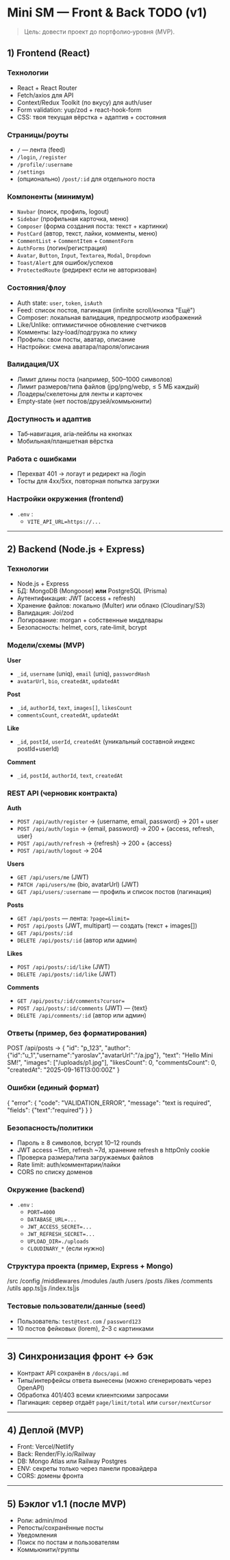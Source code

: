 
# Mini SM — Front & Back TODO (v1)

> Цель: довести проект до портфолио‑уровня (MVP).

## 1) Frontend (React)

### Технологии
- React + React Router
- Fetch/axios для API
- Context/Redux Toolkit (по вкусу) для auth/user
- Form validation: yup/zod + react-hook-form
- CSS: твоя текущая вёрстка + адаптив + состояния

### Страницы/роуты
- `/` — лента (feed)
- `/login`, `/register`
- `/profile/:username`
- `/settings`
- (опционально) `/post/:id` для отдельного поста

### Компоненты (минимум)
- `Navbar` (поиск, профиль, logout)
- `Sidebar` (профильная карточка, меню)
- `Composer` (форма создания поста: текст + картинки)
- `PostCard` (автор, текст, лайки, комменты, меню)
- `CommentList` + `CommentItem` + `CommentForm`
- `AuthForms` (логин/регистрация)
- `Avatar`, `Button`, `Input`, `Textarea`, `Modal`, `Dropdown`
- `Toast/Alert` для ошибок/успехов
- `ProtectedRoute` (редирект если не авторизован)

### Состояния/флоу
- Auth state: `user`, `token`, `isAuth`
- Feed: список постов, пагинация (infinite scroll/кнопка "Ещё")
- Composer: локальная валидация, предпросмотр изображений
- Like/Unlike: оптимистичное обновление счетчиков
- Комменты: lazy‑load/подгрузка по клику
- Профиль: свои посты, аватар, описание
- Настройки: смена аватара/пароля/описания

### Валидация/UX
- Лимит длины поста (например, 500–1000 символов)
- Лимит размеров/типа файлов (jpg/png/webp, ≤ 5 МБ каждый)
- Лоадеры/скелетоны для ленты и карточек
- Empty‑state (нет постов/друзей/коммьюнити)

### Доступность и адаптив
- Таб‑навигация, aria‑лейблы на кнопках
- Мобильная/планшетная вёрстка

### Работа с ошибками
- Перехват 401 → логаут и редирект на /login
- Тосты для 4xx/5xx, повторная попытка загрузки

### Настройки окружения (frontend)
- `.env` :
  - `VITE_API_URL=https://...`

---

## 2) Backend (Node.js + Express)

### Технологии
- Node.js + Express
- БД: MongoDB (Mongoose) **или** PostgreSQL (Prisma)
- Аутентификация: JWT (access + refresh)
- Хранение файлов: локально (Multer) или облако (Cloudinary/S3)
- Валидация: Joi/zod
- Логирование: morgan + собственные миддлвары
- Безопасность: helmet, cors, rate‑limit, bcrypt

### Модели/схемы (MVP)
**User**
- `_id`, `username` (uniq), `email` (uniq), `passwordHash`
- `avatarUrl`, `bio`, `createdAt`, `updatedAt`

**Post**
- `_id`, `authorId`, `text`, `images[]`, `likesCount`
- `commentsCount`, `createdAt`, `updatedAt`

**Like**
- `_id`, `postId`, `userId`, `createdAt` (уникальный составной индекс postId+userId)

**Comment**
- `_id`, `postId`, `authorId`, `text`, `createdAt`

### REST API (черновик контракта)
**Auth**
- `POST /api/auth/register` → {username, email, password} → 201 + user
- `POST /api/auth/login` → {email, password} → 200 + {access, refresh, user}
- `POST /api/auth/refresh` → {refresh} → 200 + {access}
- `POST /api/auth/logout` → 204

**Users**
- `GET /api/users/me` (JWT)
- `PATCH /api/users/me` (bio, avatarUrl) (JWT)
- `GET /api/users/:username` — профиль и список постов (пагинация)

**Posts**
- `GET /api/posts` — лента: `?page=&limit=`
- `POST /api/posts` (JWT, multipart) — создать (текст + images[])
- `GET /api/posts/:id`
- `DELETE /api/posts/:id` (автор или админ)

**Likes**
- `POST /api/posts/:id/like` (JWT)
- `DELETE /api/posts/:id/like` (JWT)

**Comments**
- `GET /api/posts/:id/comments?cursor=`
- `POST /api/posts/:id/comments` (JWT) — {text}
- `DELETE /api/comments/:id` (автор или админ)

### Ответы (пример, без форматирования)
POST /api/posts → {
  "id": "p_123",
  "author": {"id":"u_1","username":"yaroslav","avatarUrl":"/a.jpg"},
  "text": "Hello Mini SM!",
  "images": ["/uploads/p1.jpg"],
  "likesCount": 0,
  "commentsCount": 0,
  "createdAt": "2025-09-16T13:00:00Z"
}

### Ошибки (единый формат)
{
  "error": {
    "code": "VALIDATION_ERROR",
    "message": "text is required",
    "fields": {"text":"required"}
  }
}

### Безопасность/политики
- Пароль ≥ 8 символов, bcrypt 10–12 rounds
- JWT access ~15m, refresh ~7d, хранение refresh в httpOnly cookie
- Проверка размера/типа загружаемых файлов
- Rate limit: auth/комментарии/лайки
- CORS по списку доменов

### Окружение (backend)
- `.env` :
  - `PORT=4000`
  - `DATABASE_URL=...`
  - `JWT_ACCESS_SECRET=...`
  - `JWT_REFRESH_SECRET=...`
  - `UPLOAD_DIR=./uploads`
  - `CLOUDINARY_*` (если нужно)

### Структура проекта (пример, Express + Mongo)
/src
  /config
  /middlewares
  /modules
    /auth
    /users
    /posts
    /likes
    /comments
  /utils
  app.ts|js
/index.ts|js

### Тестовые пользователи/данные (seed)
- Пользователь: `test@test.com` / `password123`
- 10 постов фейковых (lorem), 2–3 с картинками

---

## 3) Синхронизация фронт ↔ бэк
- Контракт API сохранён в `/docs/api.md`
- Типы/интерфейсы ответа вынесены (можно сгенерировать через OpenAPI)
- Обработка 401/403 всеми клиентскими запросами
- Пагинация: сервер отдаёт `page/limit/total` или `cursor/nextCursor`

---

## 4) Деплой (MVP)
- Front: Vercel/Netlify
- Back: Render/Fly.io/Railway
- DB: Mongo Atlas или Railway Postgres
- ENV: секреты только через панели провайдера
- CORS: домены фронта

---

## 5) Бэклог v1.1 (после MVP)
- Роли: admin/mod
- Репосты/сохранённые посты
- Уведомления
- Поиск по постам и пользователям
- Коммьюнити/группы
